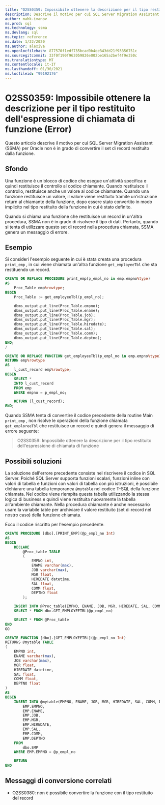 ```yaml
---
title: "O2SS0359: Impossibile ottenere la descrizione per il tipo restituito dell'espressione di chiamata di funzione (Error)"
description: Descrive il motivo per cui SQL Server Migration Assistant (SSMA) per Oracle non è in grado di convertire il set di record restituito dalla funzione.
author: nahk-ivanov
ms.prod: sql
ms.technology: ssma
ms.devlang: sql
ms.topic: reference
ms.date: 1/22/2020
ms.author: alexiva
ms.openlocfilehash: 877570f1edf735bcad0b4ee343dd21f93356751c
ms.sourcegitcommit: 33f0f190f962059826e002be165a2bef4f9e350c
ms.translationtype: MT
ms.contentlocale: it-IT
ms.lasthandoff: 01/30/2021
ms.locfileid: "99192176"
---
```

# <a name="o2ss0359-cannot-get-description-for-return-type-of-function-call-expression-error"></a>O2SS0359: Impossibile ottenere la descrizione per il tipo restituito dell'espressione di chiamata di funzione (Error)

Questo articolo descrive il motivo per cui SQL Server Migration Assistant (SSMA) per Oracle non è in grado di convertire il set di record restituito dalla funzione.

## <a name="background"></a>Sfondo

Una funzione è un blocco di codice che esegue un'attività specifica e quindi restituisce il controllo al codice chiamante. Quando restituisce il controllo, restituisce anche un valore al codice chiamante. Quando una funzione restituisce un valore, il valore viene restituito tramite un'istruzione return al chiamante della funzione, dopo essere stato convertito in modo implicito nel tipo restituito della funzione in cui è stato definito.

Quando si chiama una funzione che restituisce un record in un'altra procedura, SSMA non è in grado di risolvere il tipo di dati. Pertanto, quando si tenta di utilizzare questo set di record nella procedura chiamata, SSMA genera un messaggio di errore.

## <a name="example"></a>Esempio

Si consideri l'esempio seguente in cui è stata creata una procedura `print_emp` , in cui viene chiamata un'altra funzione `get_employeeTbl` che sta restituendo un record.

```sql
CREATE OR REPLACE PROCEDURE print_emp(p_empl_no in emp.empno%type)
AS
    Proc_Table emp%rowtype;
BEGIN
    Proc_Table := get_employeeTbl(p_empl_no);

    dbms_output.put_line(Proc_Table.empno);
    dbms_output.put_line(Proc_Table.ename);
    dbms_output.put_line(Proc_Table.job);
    dbms_output.put_line(Proc_Table.mgr);
    dbms_output.put_line(Proc_Table.hiredate);
    dbms_output.put_line(Proc_Table.sal);
    dbms_output.put_line(Proc_Table.comm);
    dbms_output.put_line(Proc_Table.deptno);
END;
/

CREATE OR REPLACE FUNCTION get_employeeTbl(p_empl_no in emp.empno%type)
RETURN emp%rowtype
AS
    l_cust_record emp%rowtype;
BEGIN
    SELECT *
    INTO l_cust_record
    FROM emp
    WHERE empno = p_empl_no;

    RETURN (l_cust_record);
END;
```

Quando SSMA tenta di convertire il codice precedente della routine Main `print_emp` , non risolve le operazioni della funzione chiamata `get_emploreeTbl` che restituisce un record e quindi genera il messaggio di errore seguente:

> O2SS0359: Impossibile ottenere la descrizione per il tipo restituito dell'espressione di chiamata di funzione

## <a name="possible-remedies"></a>Possibili soluzioni

La soluzione dell'errore precedente consiste nel riscrivere il codice in SQL Server. Poiché SQL Server supporta funzioni scalari, funzioni inline con valori di tabella e funzioni con valori di tabella con più istruzioni, è possibile dichiarare una tabella temporanea `@mytable` nel codice T-SQL della funzione chiamata. Nel codice viene riempita questa tabella utilizzando la stessa logica di business e quindi viene restituita nuovamente la tabella all'ambiente chiamante. Nella procedura chiamante è anche necessario usare la variabile table per archiviare il valore restituito (set di record nel nostro caso) della funzione chiamata.

Ecco il codice riscritto per l'esempio precedente:

```sql
CREATE PROCEDURE [dbo].[PRINT_EMP](@p_empl_no Int)
AS
BEGIN
    DECLARE
        @Proc_table TABLE
        (
            EMPNO int,
            ENAME varchar(max),
            JOB varchar(max),
            MGR float,
            HIREDATE datetime,
            SAL float,
            COMM float,
            DEPTNO float
        );

    INSERT INTO @Proc_table(EMPNO, ENAME, JOB, MGR, HIREDATE, SAL, COMM, DEPTNO)
    SELECT * FROM dbo.GET_EMPLOYEETBL(@p_empl_no)

    SELECT * FROM @Proc_table
END
GO

CREATE FUNCTION [dbo].[GET_EMPLOYEETBL](@p_empl_no Int)
RETURNS @mytable TABLE
(
    EMPNO int,
    ENAME varchar(max),
    JOB varchar(max),
    MGR float,
    HIREDATE datetime,
    SAL float,
    COMM float,
    DEPTNO float
)
AS
BEGIN
    INSERT INTO @mytable(EMPNO, ENAME, JOB, MGR, HIREDATE, SAL, COMM, DEPTNO) SELECT
        EMP.EMPNO,
        EMP.ENAME,
        EMP.JOB,
        EMP.MGR,
        EMP.HIREDATE,
        EMP.SAL,
        EMP.COMM,
        EMP.DEPTNO
    FROM
        dbo.EMP
    WHERE EMP.EMPNO = @p_empl_no

    RETURN
END
```

## <a name="related-conversion-messages"></a>Messaggi di conversione correlati

* O2SS0380: non è possibile convertire la funzione con il tipo restituito del record
